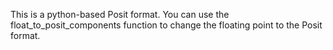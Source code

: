 This is a python-based Posit format.
You can use the float_to_posit_components function to change the floating point to the Posit format.
